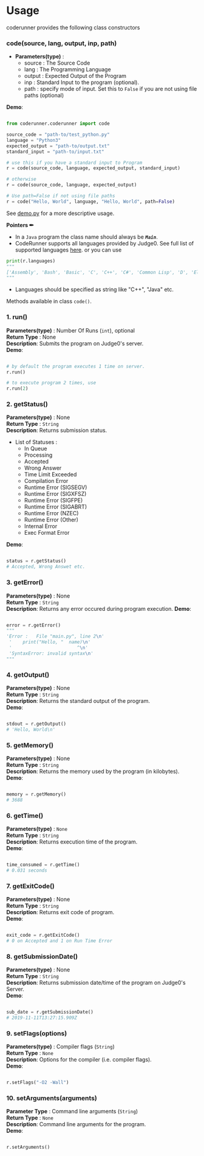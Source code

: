 # Usage

coderunner provides the following class constructors

### code(source, lang, output, inp, path)

* **Parameters(type)** :
	- source : The Source Code
	- lang : The Programming Language
	- output : Expected Output of the Program
	- inp : Standard Input to the program (optional).
	- path : specify mode of input. Set this to `False` if you are not using file paths (optional)

**Demo**:
```python

from coderunner.coderunner import code

source_code = "path-to/test_python.py"
language = "Python3"
expected_output = "path-to/output.txt"
standard_input = "path-to/input.txt"

# use this if you have a standard input to Program
r = code(source_code, language, expected_output, standard_input)

# otherwise
r = code(source_code, language, expected_output)

# Use path=False if not using file paths
r = code("Hello, World", language, "Hello, World", path=False)
```

See [demo.py](https://github.com/codeclassroom/CodeRunner/blob/master/demo.py) for a more descriptive usage.

**Pointers ✏**

- In a `Java` program the class name should always be ***`Main`***.<br>
- CodeRunner supports all languages provided by Judge0. See full list of supported languages [here](https://jsonpp.judge0.com/?https://api.judge0.com/languages).
or you can use
```python
print(r.languages)
"""
['Assembly', 'Bash', 'Basic', 'C', 'C++', 'C#', 'Common Lisp', 'D', 'Elixir', 'Erlang', 'Executable', 'Fortran', 'Go', 'Haskell', 'Java', 'JavaScript', 'Lua', 'OCaml', 'Octave', 'Pascal', 'PHP', 'Plain Text', 'Prolog', 'Python2', 'Python3', 'Ruby', 'Rust', 'TypeScript']
"""
```
- Languages should be specified as string like "C++", "Java" etc.


Methods available in class `code()`.

### 1. run()
**Parameters(type)** : Number Of Runs (`int`), optional<br>
**Return Type** : None <br>
**Description**: Submits the program on Judge0's server.<br>
**Demo**:
```python

# by default the program executes 1 time on server.
r.run()

# to execute program 2 times, use
r.run(2)

```

### 2. getStatus()

**Parameters(type)** : None <br>
**Return Type** : `String` <br>
**Description**: Returns submission status.<br>

- List of Statuses :
	- In Queue
	- Processing
	- Accepted
	- Wrong Answer
	- Time Limit Exceeded
	- Compilation Error
	- Runtime Error (SIGSEGV)
	- Runtime Error (SIGXFSZ)
	- Runtime Error (SIGFPE)
	- Runtime Error (SIGABRT)
	- Runtime Error (NZEC)
	- Runtime Error (Other)
	- Internal Error
	- Exec Format Error

**Demo**:
```python

status = r.getStatus()
# Accepted, Wrong Answet etc.
```

### 3. getError()

**Parameters(type)** : None <br>
**Return Type** : `String` <br>
**Description**: Returns any error occured during program execution.
**Demo**:
```python

error = r.getError()
"""
'Error :   File "main.py", line 2\n'
 '    print("Hello, "  name)\n'
 '                        ^\n'
 'SyntaxError: invalid syntax\n'
"""
```

### 4. getOutput()

**Parameters(type)** : None <br>
**Return Type** : `String` <br>
**Description**: Returns the standard output of the program.<br>
**Demo**:
```python

stdout = r.getOutput()
# 'Hello, World\n'
```

### 5. getMemory()

**Parameters(type)** : None <br>
**Return Type** : `String` <br>
**Description**: Returns the memory used by the program (in kilobytes).<br>
**Demo**:
```python

memory = r.getMemory()
# 3688
```

### 6. getTime()

**Parameters(type)** : `None` <br>
**Return Type** : `String` <br>
**Description**: Returns execution time of the program. <br>
**Demo**:
```python

time_consumed = r.getTime()
# 0.031 seconds
```

### 7. getExitCode()

**Parameters(type)** : None <br>
**Return Type** : `String` <br>
**Description**: Returns exit code of program. <br>
**Demo**:
```python

exit_code = r.getExitCode()
# 0 on Accepted and 1 on Run Time Error
```

### 8. getSubmissionDate()

**Parameters(type)** : None <br>
**Return Type** : `String` <br>
**Description**: Returns submission date/time of the program on Judge0's Server. <br>
**Demo**:
```python

sub_date = r.getSubmissionDate()
# 2019-11-11T13:27:15.909Z
```

### 9. setFlags(options)

**Parameters(type)** : Compiler flags (`String`) <br>
**Return Type** : `None` <br>
**Description**: Options for the compiler (i.e. compiler flags). <br>
**Demo**:
```python

r.setFlags("-O2 -Wall")

```

### 10. setArguments(arguments)

**Parameter Type** : Command line arguments (`String`) <br>
**Return Type** : `None` <br>
**Description**: Command line arguments for the program. <br>
**Demo**:
```python

r.setArguments()

```
